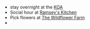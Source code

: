 - stay overnight at the [KOA](https://koa.com/)
- Social hour at [Ramsey's Kitchen](https://www.gordonramsayrestaurants.com/en/us/ramsays-kitchen/menus/naperville)
- Pick flowers at [The Wildflower Farm](https://wildflowerupick.com/)
- 